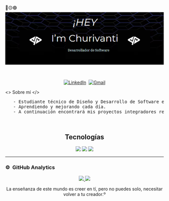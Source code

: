 
<div>
🔴🟡🟢

<br>

</div>

<div align="center">
  <img src="https://github.com/Jhonchuri11/Jhonchuri11/blob/main/Churi2.png" alt="Card header" width="700"/>
  <p align="center">
  <br>

  <a href="https://www.linkedin.com/in/jhon-churivanti-alva/"><img src="https://img.shields.io/badge/linkedin-%230077B5.svg?&style=for-the-badge&logo=linkedin&logoColor=white" alt="LinkedIn" /></a>&nbsp;
  <a href="mailto:churivantialvajhonn@gmail.com?subject=Hola%20Jhon">
    <img src="https://img.shields.io/badge/gmail-%23D14836.svg?&style=for-the-badge&logo=gmail&logoColor=white" alt="Gmail" />
  </a>
  </p>
</div>

 <> Sobre mí </>
<pre>
   - Estudiante técnico de Diseño y Desarrollo de Software en Tecsup 2022-2024.
   - Aprendiendo y mejorando cada día.
   - A continuación encontrará mis proyectos integradores realizados como estudiante.
</pre>

<br>
<h2 align="center">Tecnologías</h2>

<div align="center">
  <img src="https://img.shields.io/badge/Java-ED8B00?style=for-the-badge&logo=java&logoColor=white">  
  <img src="https://img.shields.io/badge/git%20-%23F05033.svg?&style=for-the-badge&logo=git&logoColor=white"/>
  <img src="http://img.shields.io/badge/-VS%20Code-000000?style=for-the-badge&logo=Visual-studio-code&logoColor=blue">
</div>
<hr>

### ⚙️ &nbsp;GitHub Analytics

<p align="center">
<a href="https://github.com/churi-dev">
  <img height="180em" src="https://github-readme-stats-eight-theta.vercel.app/api?username=churi-dev&show_icons=true&theme=algolia&include_all_commits=true&count_private=true"/>
  <img height="180em" src="https://github-readme-stats-eight-theta.vercel.app/api/top-langs/?username=churi-dev&layout=compact&langs_count=8&theme=algolia"/>
</a>
</p>

<div align="center">
  La enseñanza de este mundo es creer en tí, pero no puedes solo, necesitar volver a tu creador.º
</div>
